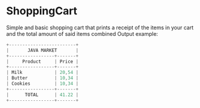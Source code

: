 # ShoppingCart

Simple and basic shopping cart that prints a receipt of the items in your cart and the total amount of said items combined
Output example:


```java
+-------------------------+
|       JAVA MARKET       |
+-----------------+-------+
|     Product     | Price |
+-----------------+-------+
| Milk            | 20,54 |
| Butter          | 10,34 |
| Cookies         | 10,34 |
+-----------------+-------+
|      TOTAL      | 41.22 |
+-----------------+-------+
```
